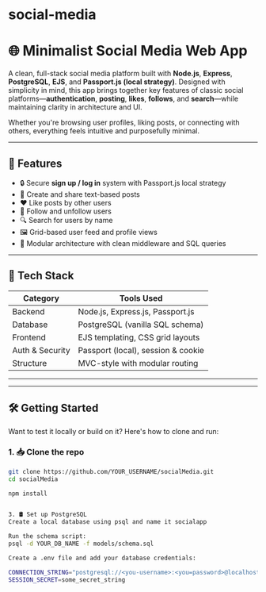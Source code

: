 
# social-media

# 🌐 Minimalist Social Media Web App

A clean, full-stack social media platform built with **Node.js**, **Express**, **PostgreSQL**, **EJS**, and **Passport.js (local strategy)**. Designed with simplicity in mind, this app brings together key features of classic social platforms—**authentication**, **posting**, **likes**, **follows**, and **search**—while maintaining clarity in architecture and UI.

Whether you're browsing user profiles, liking posts, or connecting with others, everything feels intuitive and purposefully minimal.

---

## 🚀 Features

- 🔒 Secure **sign up / log in** system with Passport.js local strategy
- 📝 Create and share text-based posts
- ❤️ Like posts by other users
- 👥 Follow and unfollow users
- 🔍 Search for users by name
- 🖼️ Grid-based user feed and profile views
- 📐 Modular architecture with clean middleware and SQL queries

---

## 🧠 Tech Stack

| Category       | Tools Used                          |
|----------------|-------------------------------------|
| Backend        | Node.js, Express.js, Passport.js    |
| Database       | PostgreSQL (vanilla SQL schema)     |
| Frontend       | EJS templating, CSS grid layouts    |
| Auth & Security| Passport (local), session & cookie |
| Structure      | MVC-style with modular routing      |

---


---

## 🛠️ Getting Started

Want to test it locally or build on it? Here's how to clone and run:

### 1. 📥 Clone the repo

```bash
git clone https://github.com/YOUR_USERNAME/socialMedia.git
cd socialMedia

npm install


3. 🛢️ Set up PostgreSQL
Create a local database using psql and name it socialapp

Run the schema script:
psql -d YOUR_DB_NAME -f models/schema.sql

Create a .env file and add your database credentials:

CONNECTION_STRING="postgresql://<you-username>:<you=password>@localhost:5432/socialapp"
SESSION_SECRET=some_secret_string
  
